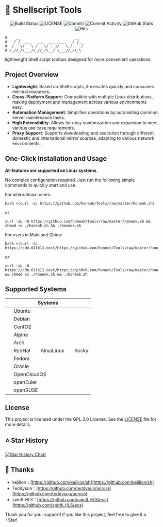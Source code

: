# 🧰 Shellscript Tools

<p align="center">
  <img src="https://github.com/honeok/Tools/actions/workflows/check.yml/badge.svg" alt="Build Status" />
  <img src="https://img.shields.io/github/license/honeok/Tools.svg?style=flat" alt="LICENSE" />
  <img src="https://img.shields.io/github/last-commit/honeok/Tools" alt="Commit" />
  <img src="https://img.shields.io/github/commit-activity/m/honeok/Tools.svg" alt="Commit Activity" />
  <img src="https://img.shields.io/github/stars/honeok/Tools?style=flat" alt="GitHub Stars" />
  <img src="https://hits.seeyoufarm.com/api/count/keep/badge.svg?url=https%3A%2F%2Fgithub.com%2Fhoneok%2FTools%2Fraw%2Fmaster%2Fhoneok.sh" alt="Hits" />
</p>

```shell
#    __                         __
#   / /  ___   ___  ___  ___   / /__
#  / _ \/ _ \ / _ \/ -_)/ _ \ /  '_/
# /_//_/\___//_//_/\__/ \___//_/\_\
```

lightweight Shell script toolbox designed for more convenient operations.

## Project Overview

- **Lightweight**: Based on Shell scripts, it executes quickly and consumes minimal resources.
- **Cross-Platform Support**: Compatible with multiple Linux distributions, making deployment and management across various environments easy.
- **Automation Management**: Simplifies operations by automating common server maintenance tasks.
- **High Extensibility**: Allows for easy customization and expansion to meet various use case requirements.
- **Proxy Support**: Supports downloading and execution through different domestic and international mirror sources, adapting to various network environments.

## One-Click Installation and Usage

**All features are supported on Linux systems.**

No complex configuration required. Just run the following simple commands to quickly start and use:

For international users:
```shell
bash <(curl -sL https://github.com/honeok/Tools/raw/master/honeok.sh)
```
or
```shell
curl -sL -O https://github.com/honeok/Tools/raw/master/honeok.sh && chmod +x ./honeok.sh && ./honeok.sh
```

For users in Mainland China:
```shell
bash <(curl -sL https://cdn.611611.best/https://github.com/honeok/Tools/raw/master/honeok.sh)
```
or
```shell
curl -sL -O https://cdn.611611.best/https://github.com/honeok/Tools/raw/master/honeok.sh && chmod +x ./honeok.sh && ./honeok.sh
```

## Supported Systems

| Systems                                                                                                                                                                                                                                                        |
| --------------------------------------------------------------------------------------------------------------------------------------------------------------------------------------------------------------------------------------------------------------- |
| <img width="16" height="16" src="https://canonical-subiquity.readthedocs-hosted.com/en/latest/_static/favicon.png" /> Ubuntu                                                                                                                                    |
| <img width="16" height="16" src="https://www.debian.org/favicon.ico" /> Debian                                                                                                                                                                                  |
| <img width="16" height="16" src="https://www.centos.org/assets/img/favicon.png" /> CentOS                                                                                                                                                                       |
| <img width="16" height="16" src="https://www.alpinelinux.org/alpine-logo.ico" /> Alpine                                                                                                                                                                         |
| <img width="16" height="16" src="https://archlinux.org/static/favicon.png" /> Arch                                                                                                                                                                              |
| <img width="16" height="16" src="https://www.redhat.com/favicon.ico" /> RedHat &nbsp; <img width="16" height="16" src="https://almalinux.org/fav/favicon.ico" /> AlmaLinux &nbsp; <img width="16" height="16" src="https://rockylinux.org/favicon.png" /> Rocky |
| <img width="16" height="16" src="https://fedoraproject.org/favicon.ico" /> Fedora                                                                                                                                                                               |
| <img width="16" height="16" src="https://www.oracle.com/asset/web/favicons/favicon-32.png" /> Oracle                                                                                                                                                            |
| <img width="16" height="16" src="https://opencloudos.org/qq.ico" /> OpenCloudOS                                                                                                                                                                                 |
| <img width="16" height="16" src="https://www.openeuler.org/favicon.ico" /> openEuler                                                                                                                                                                            |
| <img width="16" height="16" src="https://static.opensuse.org/favicon.ico" /> openSUSE                                                                                                                                                                           |

## License

This project is licensed under the GPL-2.0 License. See the [LICENSE](./LICENSE) file for more details.

## ⭐ Star History

[![Star History Chart](https://api.star-history.com/svg?repos=honeok/Tools&type=Date)](https://star-history.com/#honeok/Tools&Date)

## 🙏 Thanks

- kejilion：[https://github.com/kejilion/sh](https://github.com/kejilion/sh)
- Teddysun：[https://github.com/teddysun/across](https://github.com/teddysun/across)
- spiritLHLS：[https://github.com/spiritLHLS/ecs](https://github.com/spiritLHLS/ecs)

Thank you for your support! If you like this project, feel free to give it a ⭐Star!
